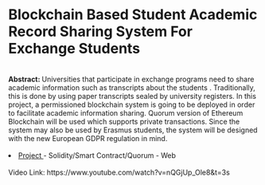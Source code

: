 <h1> Blockchain Based Student Academic Record Sharing System For Exchange Students  </h1>
<br>
<b> Abstract: </b> Universities that participate in exchange programs need to share 
academic information such as transcripts about the students .  Traditionally,
this is done by using paper transcripts sealed by university registers. In this project,
a permissioned blockchain system is going to be deployed in order to facilitate 
academic information sharing. Quorum version of Ethereum Blockchain 
will be used which supports private transactions. Since the system may also 
be used by Erasmus students, the system will be designed with the new 
European GDPR  regulation in mind. 
<br>
<br>
<li><a href = "https://github.com/ozmenbrn/university_projects/tree/master/CmpE492_SpecProjectInComputerEngineering/CmpE_492Project"> Project </a> - Solidity/Smart Contract/Quorum - Web </li>
<br>
Video Link: https://www.youtube.com/watch?v=nQGjUp_Ole8&t=3s
